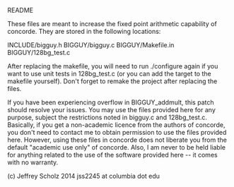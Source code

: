 README

These files are meant to increase the fixed point arithmetic capability of concorde. They
are stored in the following locations:

INCLUDE/bigguy.h
BIGGUY/bigguy.c
BIGGUY/Makefile.in
BIGGUY/128bg_test.c

After replacing the makefile, you will need to run ./configure again if you want to use 
unit tests in 128bg_test.c (or you can add the target to the makefile yourself). Don't
forget to remake the project after replacing the files.

If you have been experiencing overflow in BIGGUY_addmult, this patch should resolve your
issues. You may use the files provided here for any purpose, subject the restrictions
noted in bigguy.c and 128bg_test.c. Basically, if you get a non-academic licence from the
authors of concorde, you don't need to contact me to obtain permission to use the files 
provided here. However, using these files in concorde does not liberate you from the 
default "academic use only" of concorde. Also, I am never to be held liable for anything
related to the use of the software provided here -- it comes with no warranty.

(c) Jeffrey Scholz 2014
jss2245 at columbia dot edu
